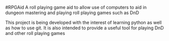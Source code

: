 #RPGAid
A roll playing game aid to allow use of computers to aid in dungeon mastering and playing roll playing games such as DnD 

This project is being developed with the interest of learning python as well as how to use git.
It is also intended to provide a useful tool for playing DnD and other roll playing games

